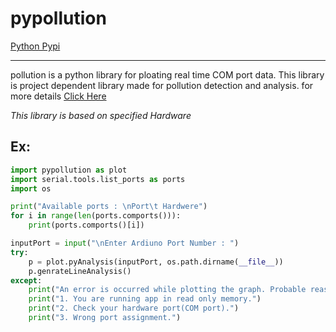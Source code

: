 # pypollution
[Python Pypi](https://pypi.org/project/pypollution/)

-----------
pollution is a python library for ploating real time COM port data. This library is project dependent library made for pollution detection and analysis. for more details [Click Here](https://github.com/Pamelabanerjee11/pypollution)

*This library is based on specified Hardware*

Ex:
---
```python
import pypollution as plot
import serial.tools.list_ports as ports
import os

print("Available ports : \nPort\t Hardwere")
for i in range(len(ports.comports())):
    print(ports.comports()[i])

inputPort = input("\nEnter Ardiuno Port Number : ")
try:
    p = plot.pyAnalysis(inputPort, os.path.dirname(__file__))
    p.genrateLineAnalysis()
except:
    print("An error is occurred while plotting the graph. Probable reason may be :")
    print("1. You are running app in read only memory.")
    print("2. Check your hardware port(COM port).")
    print("3. Wrong port assignment.")
```
